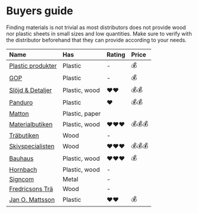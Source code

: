# Buyers guide

Finding materials is not trivial as most distributors does not provide wood nor plastic sheets in small sizes and low quantities. Make sure to verify with the distributor beforehand that they can provide according to your needs.

| Name | Has | Rating | Price |
| :--- | :--- | :--- | :--- |
| [Plastic produkter](https://www.plasticprodukter.se) | Plastic | - | 💰 |
| [GOP](https://www.gop.se) | Plastic | - | 💰 |
| [Slöjd & Detaljer](https://www.slojd-detaljer.se/sortiment/tra-metallslojd/plast-gummi/akrylplastskivor/) | Plastic, wood | ❤️❤️ | 💰💰 |
| [Panduro](https://panduro.com) | Plastic | ❤️ | 💰💰 |
| [Matton](https://www.mattonbutiken.se) | Plastic, paper |  |  |
| [Materialbutiken](https://www.materialbutiken.se/) | Plastic, wood | ❤️❤️❤️ | 💰💰💰 |
| [Träbutiken](https://www.trabutiken.se) | Wood | - |  |
| [Skivspecialisten](http://www.skivspecialisten.se) | Wood | ❤️❤️❤️ | 💰💰💰 |
| [Bauhaus](https://www.bauhaus.se/bygg/skivmaterial) | Plastic, wood | ❤️❤️❤️ | 💰 |
| [Hornbach](https://www.hornbach.se/shop/Skivmaterial/S16715/artikel-listning.html) | Plastic, wood | - |  |
| [Signcom](http://www.signcom.se/default.aspx?pageCode=category3&category=20103) | Metal | - |  |
| [Fredricsons Trä](https://www.fredricsons.com/) | Wood | - |  |
| [Jan O. Mattsson](http://www.janomattsson.se/) | Plastic | ❤️❤️ | 💰 |

